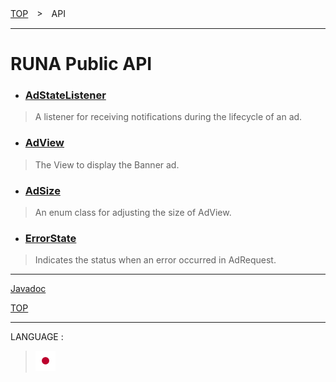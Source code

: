 [TOP](/README.md#top)　>　API

---

# RUNA Public API

* ### [AdStateListener](./AdStateListener.md)
> A listener for receiving notifications during the lifecycle of an ad.

* ### [AdView](./AdView.md)
> The View to display the Banner ad.

* ### [AdSize](./AdSize.md)
> An enum class for adjusting the size of AdView.

* ### [ErrorState](./ErrorState.md)
> Indicates the status when an error occurred in AdRequest.

---

[Javadoc](https://rakuten-ads.github.io/products/runa/android/javadoc/index.html)

[TOP](/README.md#top)

---
LANGUAGE :
> [![ja](/doc/lang/ja.png)](/doc/ja/api/README.md)
